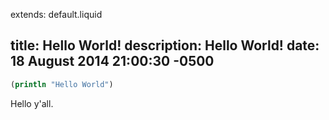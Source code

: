 extends: default.liquid

title: Hello World!
description: Hello World!
date: 18 August 2014 21:00:30 -0500
---


```clojure
(println "Hello World")
```

Hello y'all.
